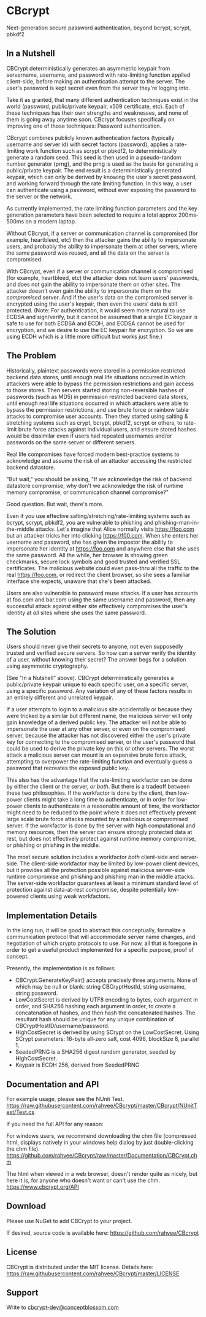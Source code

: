 # CBcrypt #

Next-generation secure password authentication, beyond bcrypt, scrypt, pbkdf2

## In a Nutshell ##

CBCrypt deterministically generates an asymmetric keypair from servername, username, and password with rate-limiting function applied client-side, before making an authentication attempt to the server. The user's password is kept secret even from the server they're logging into.

Take it as granted, that many different authentication techniques exist in the world (password, public/private keypair, x509 certificate, etc).  Each of these techniques has their own strengths and weaknesses, and none of them is going away anytime soon.  CBcrypt focuses specifically on improving one of those techniques:  Password authentication.

CBcrypt combines publicly known authentication factors (typically username and server id) with secret factors (password), applies a rate-limiting work function such as scrypt or pbkdf2, to deterministically generate a random seed.  This seed is then used in a pseudo-random number generator (prng), and the prng is used as the basis for generating a public/private keypair.  The end result is a deterministically generated keypair, which can only be derived by knowing the user's secret password, and working forward through the rate limiting function.  In this way, a user can authenticate using a password, without ever exposing the password to the server or the network.

As currently implemented, the rate limiting function parameters and the key generation parameters have been selected to require a total approx 200ms-500ms on a modern laptop.

Without CBcrypt, if a server or communication channel is compromised (for example, heartbleed, etc) then the attacker gains the ability to impersonate users, and probably the ability to impersonate them at other servers, where the same password was reused, and all the data on the server is compromised.

With CBcrypt, even if a server or communication channel is compromised (for example, heartbleed, etc) the attacker does not learn users' passwords, and does not gain the ability to impersonate them on other sites.  The attacker doesn't even gain the ability to impersonate them on the *compromised* server.  And if the user's data on the compromised server is encrypted using the user's keypair, then even the users' data is still protected.  (Note: For authentication, it would seem more natural to use ECDSA and sign/verify, but it cannot be assumed that a single EC keypair is safe to use for both ECDSA and ECDH, and ECDSA cannot be used for encryption, and we desire to use the EC keypair for encryption. So we are using ECDH which is a little more difficult but works just fine.)

## The Problem ##

Historically, plaintext passwords were stored in a permission restricted backend data stores, until enough real life situations occurred in which attackers were able to bypass the permission restrictions and gain access to those stores.  Then servers started storing non-reversible hashes of passwords (such as MD5) in permission restricted backend data stores, until enough real life situations occurred in which attackers were able to bypass the permission restrictions, and use brute force or rainbow table attacks to compromise user accounts.  Then they started using salting & stretching systems such as crypt, bcrypt, pbkdf2, scrypt or others, to rate-limit brute force attacks against individual users, and ensure stored hashes would be dissimilar even if users had repeated usernames and/or passwords on the same server or different servers.

Real life compromises have forced modern best-practice systems to acknowledge and assume the risk of an attacker accessing the restricted backend datastore.

"But wait," you should be asking, "If we acknowledge the risk of backend datastore compromise, why don't we acknowledge the risk of runtime memory compromise, or communication channel compromise?"

Good question.  But wait, there's more.

Even if you use effective salting/stretching/rate-limiting systems such as bcrypt, scrypt, pbkdf2, you are vulnerable to phishing and phishing-man-in-the-middle attacks.  Let's imagine that Alice normally visits https://foo.com but an attacker tricks her into clicking https://f00.com.  When she enters her username and password, she has given the impostor the ability to impersonate her identity at https://foo.com and anywhere else that she uses the same password.  All the while, her browser is showing green checkmarks, secure lock symbols and good trusted and verified SSL certificates.  The malicious website could even pass-thru all the traffic to the real https://foo.com, or redirect the client browser, so she sees a familiar interface she expects, unaware that she's been attacked.

Users are also vulnerable to password reuse attacks.  If a user has accounts at foo.com and bar.com using the same username and password, then any successful attack against either site effectively compromises the user's identity at *all* sites where she uses the same password.

## The Solution ##

Users should never give their secrets to anyone, not even supposedly trusted and verified secure servers.  So how can a server verify the identity of a user, without knowing their secret?  The answer begs for a solution using asymmetric cryptography.

(See "In a Nutshell" above).  CBCrypt deterministically generates a public/private keypair unique to each specific user, on a specific server, using a specific password.  Any variation of any of these factors results in an entirely different and unrelated keypair.

If a user attempts to login to a malicious site accidentally or because they were tricked by a similar but different name, the malicious server will only gain knowledge of a derived public key.  The attacker will not be able to impersonate the user at any other server, or even on the compromised server, because the attacker has not discovered either the user's private key for connecting to the compromised server, or the user's password that could be used to derive the private key on this or other servers.  The worst attack a malicious server can mount is an expensive brute force attack, attempting to overpower the rate-limiting function and eventually guess a password that recreates the exposed public key.

This also has the advantage that the rate-limiting workfactor can be done by either the client or the server, *or both*.  But there is a tradeoff between these two philosophies.  If the workfactor is done by the client, then low-power clients might take a long time to authenticate, or in order for low-power clients to authenticate in a reasonable amount of time, the workfactor might need to be reduced to the point where it does not effectively prevent large scale brute force attacks mounted by a malicious or compromised server.  If the workfactor is done by the server with high computational and memory resources, then the server can ensure strongly protected data at rest, but does not effectively protect against runtime memory compromise, or phishing or phishing in the middle.

The most secure solution includes a workfactor *both* client-side and server-side.  The client-side workfactor may be limited by low-power client devices, but it provides all the protection possible against malicious server-side runtime compromise and phishing and phishing man in the middle attacks.  The server-side workfactor guarantees at least a minimum standard level of protection against data-at-rest compromise, despite potentially low-powered clients using weak workfactors.

## Implementation Details ##

In the long run, it will be good to abstract this conceptually, formalize a communication protocol that will accommodate server name changes, and negotiation of which crypto protocols to use.  For now, all that is foregone in order to get a useful product implemented for a specific purpose, proof of concept.

Presently, the implementation is as follows:

- CBCrypt.GenerateKeyPair() accepts precisely three arguments. None of which may be null or blank: string CBCryptHostId, string username, string password.
- LowCostSecret is derived by UTF8 encoding to bytes, each argument in order, and SHA256 hashing each argument in order, to create a concatenation of hashes, and then hash the concatenated hashes. The resultant hash should be unique for any unique combination of CBCryptHostID/username/password.
- HighCostSecret is derived by using SCrypt on the LowCostSecret.  Using SCrypt parameters: 16-byte all-zero salt, cost 4096, blockSize 8, parallel 1.
- SeededPRNG is a SHA256 digest random generator, seeded by HighCostSecret.
- Keypair is ECDH 256, derived from SeededPRNG


## Documentation and API ##

For example usage, please see the NUnit Test. <https://raw.githubusercontent.com/rahvee/CBcrypt/master/CBcrypt/NUnitTest/Test.cs>

If you need the full API for any reason:

For windows users, we recommend downloading the chm file (compressed html, displays natively in your windows help dialog by just double-clicking the chm file).  <https://github.com/rahvee/CBcrypt/raw/master/Documentation/CBCrypt.chm>

The html when viewed in a web browser, doesn't render quite as nicely, but here it is, for anyone who doesn't want or can't use the chm.  <https://www.cbcrypt.org/API>

## Download ##

Please use NuGet to add CBCrypt to your project.

If desired, source code is available here: <https://github.com/rahvee/CBcrypt>

## License ##

CBCrypt is distributed under the MIT license.  Details here:  <https://raw.githubusercontent.com/rahvee/CBcrypt/master/LICENSE>

## Support ##

Write to [cbcrypt-dev@conceptblossom.com](mailto://cbcrypt-dev@conceptblossom.com) 